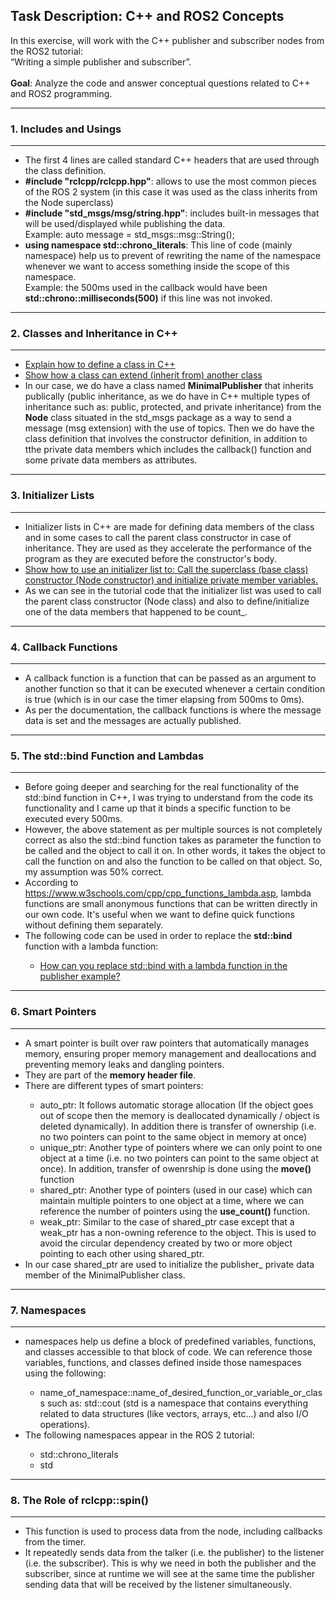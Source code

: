 ## Task Description: C++ and ROS2 Concepts
</hr>
In this exercise, will work with the C++ publisher and subscriber nodes from the ROS2 tutorial:</br>
“Writing a simple publisher and subscriber”.</br></br>
<b>Goal</b>: Analyze the code and answer conceptual questions related to C++ and ROS2 programming.
<hr></hr>
<h3>1. Includes and Usings</h3>
<hr>
<ul>
  <li>The first 4 lines are called standard C++ headers that are used through the class definition.</li>
  <li><b>#include "rclcpp/rclcpp.hpp"</b>: allows to use the most common pieces of the ROS 2 system (in this case it was used as the class inherits from the Node superclass)</li>
  <li><b>#include "std_msgs/msg/string.hpp"</b>: includes built-in messages that will be used/displayed while publishing the data.</br>Example: auto message = std_msgs::msg::String();</li>
  <li><b>using namespace std::chrono_literals</b>: This line of code (mainly namespace) help us to prevent of rewriting the name of the namespace whenever we want to access something inside the scope of this namespace.</br>Example: the 500ms used in the callback would have been <b>std::chrono::milliseconds(500)</b> if this line was not invoked.</li>
</ul>
<hr>
<h3>2. Classes and Inheritance in C++</h3>
<hr>
<ul>
  <li><a href="https://github.com/antoniossaliba/ROS2-CPP-Mini-Deliverable/tree/classes_and_inheritance/classes">Explain how to define a class in C++</a></li>
  <li><a href="https://github.com/antoniossaliba/ROS2-CPP-Mini-Deliverable/tree/classes_and_inheritance/inheritance">Show how a class can extend (inherit from) another class</a></li>
  <li>In our case, we do have a class named <b>MinimalPublisher</b> that inherits publically (public inheritance, as we do have in C++ multiple types of inheritance such as: public, protected, and private inheritance) from the <b>Node</b> class situated in the std_msgs package as a way to send a message (msg extension) with the use of topics. Then we do have the class definition that involves the constructor definition, in addition to tthe private data members which includes the callback() function and some private data members as attributes.</li>
</ul>
<hr>
<h3>3. Initializer Lists</h3>
<hr>
<ul>
  <li>
    Initializer lists in C++ are made for defining data members of the class and in some cases to call the parent class constructor in case of inheritance. They are used as they accelerate the performance of the program as they are executed before the constructor's body.
  </li>
  <li><a href="https://github.com/antoniossaliba/ROS2-CPP-Mini-Deliverable/blob/classes_and_inheritance/inheritance/Account.cpp">Show how to use an initializer list to: Call the superclass (base class) constructor (Node constructor) and initialize private member variables.</a></li>
  <li>As we can see in the tutorial code that the initializer list was used to call the parent class constructor (Node class) and also to define/initialize one of the data members that happened to be count_.</li>
</ul>
<hr>
<h3>4. Callback Functions</h3>
<hr>
<ul>
  <li>
    A callback function is a function that can be passed as an argument to another function so that it can be executed whenever a certain condition is true (which is in our case the timer elapsing from 500ms to 0ms).
  </li>
  <li>As per the documentation, the callback functions is where the message data is set and the messages are actually published.</li>
</ul>
<hr>
<h3>5. The std::bind Function and Lambdas</h3>
<hr>
<ul>
  <li>
    Before going deeper and searching for the real functionality of the std::bind function in C++, I was trying to understand from the code its functionality and I came up that it binds a specific function to be executed every 500ms.
  </li>
  <li>However, the above statement as per multiple sources is not completely correct as also the std::bind function takes as parameter the function to be called and the object to call it on. In other words, it takes the object to call the function on and also the function to be called on that object. So, my assumption was 50% correct.</li>
  <li>
    According to <a href="https://www.w3schools.com/cpp/cpp_functions_lambda.asp">https://www.w3schools.com/cpp/cpp_functions_lambda.asp</a>, lambda functions are small anonymous functions that can be written directly in our own code. It's useful when we want to define quick functions without defining them separately.
  </li>
  <li>The following code can be used in order to replace the <b>std::bind</b> function with a lambda function:</li>
  <ul><li><a href="https://github.com/antoniossaliba/ROS2-CPP-Mini-Deliverable/blob/main/lambda_function/MinimalPublisher.cpp">How can you replace std::bind with a lambda function in the publisher example?</a></li></ul>
</ul>
<hr>
<h3>6. Smart Pointers</h3>
<hr>
<ul>
  <li>
    A smart pointer is built over raw pointers that automatically manages memory, ensuring proper memory management and deallocations and preventing memory leaks and dangling pointers.
  </li>
  <li>
    They are part of the <b>memory header file</b>.
  </li>
  <li>There are different types of smart pointers:</li>
  <ul>
    <li>auto_ptr: It follows automatic storage allocation (If the object goes out of scope then the memory is deallocated dynamically / object is deleted dynamically). In addition there is transfer of ownership (i.e. no two pointers can point to the same object in memory at once)</li>
    <li>unique_ptr: Another type of pointers where we can only point to one object at a time (i.e. no two pointers can point to the same object at once). In addition, transfer of owenrship is done using the <b>move()</b> function</li>
    <li>shared_ptr: Another type of pointers (used in our case) which can maintain multiple pointers to one object at a time, where we can reference the number of pointers using the <b>use_count()</b> function.</li>
    <li>weak_ptr: Similar to the case of shared_ptr case except that a weak_ptr has a non-owning reference to the object. This is used to avoid the circular dependency created by two or more object pointing to each other using shared_ptr.</li>
  </ul>
  <li>In our case shared_ptr are used to initialize the publisher_ private data member of the MinimalPublisher class.</li>
</ul>
<hr>
<h3>7. Namespaces</h3>
<hr>
<ul>
  <li>
    namespaces help us define a block of predefined variables, functions, and classes accessible to that block of code. We can reference those variables, functions, and classes defined inside those namespaces using the following:
  </li>
  <ul>
    <li>name_of_namespace::name_of_desired_function_or_variable_or_class such as: std::cout (std is a namespace that contains everything related to data structures (like vectors, arrays, etc...) and also I/O operations).</li>
  </ul>
  <li>The following namespaces appear in the ROS 2 tutorial:</li>
  <ul>
    <li>std::chrono_literals</li>
    <li>std</li>
  </ul>
</ul>
<hr>
<h3>8. The Role of rclcpp::spin()</h3>
<hr>
<ul>
  <li>
    This function is used to process data from the node, including callbacks from the timer.
  </li>
  <li>
    It repeatedly sends data from the talker (i.e. the publisher) to the listener (i.e. the subscriber). This is why we need in both the publisher and the subscriber, since at runtime we will see at the same time the publisher sending data that will be received by the listener simultaneously.
  </li>
</ul>
